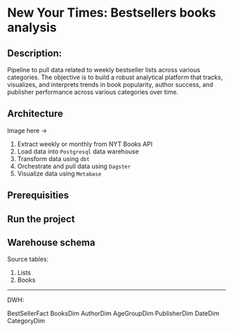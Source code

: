 # New Your Times: Bestsellers books analysis

## Description:

Pipeline to pull data related to weekly bestseller lists across various categories. The objective is to build a robust analytical platform that tracks, visualizes, and interprets trends in book popularity, author success, and publisher performance across various categories over time.

## Architecture

Image here ->

1. Extract weekly or monthly from NYT Books API
2. Load data into `Postgresql` data warehouse
3. Transform data using `dbt`
4. Orchestrate and pull data using `Dagster`
5. Visualize data using `Metabase` 

## Prerequisities

## Run the project

## Warehouse schema
Source tables:

1. Lists
2. Books
---------------
DWH:

BestSellerFact
BooksDim
AuthorDim
AgeGroupDim
PublisherDim
DateDim
CategoryDim



